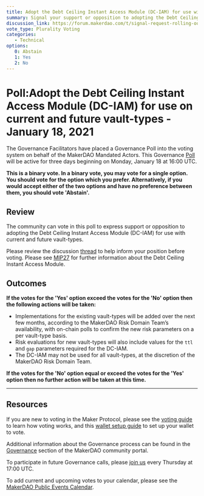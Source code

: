 ```yaml
---
title: Adopt the Debt Ceiling Instant Access Module (DC-IAM) for use with current and future vault-types - January 18, 2021
summary: Signal your support or opposition to adopting the Debt Ceiling Instant Access Module (DC-IAM) for use with current and future vault types
discussion_link: https://forum.makerdao.com/t/signal-request-rolling-out-the-debt-ceiling-instant-access-module-dc-iam/6008
vote_type: Plurality Voting
categories:
   - Technical
options:
   0: Abstain
   1: Yes
   2: No
---
```

# Poll:Adopt the Debt Ceiling Instant Access Module (DC-IAM) for use on current and future vault-types - January 18, 2021

The Governance Facilitators have placed a Governance Poll into the voting system on behalf of the MakerDAO Mandated Actors. This Governance [Poll](https://community-development.makerdao.com/en/learn/governance/on-chain-gov) will be active for three days beginning on Monday, January 18 at 16:00 UTC.

**This is a binary vote. In a binary vote, you may vote for a single option. You should vote for the option which you prefer. Alternatively, if you would accept either of the two options and have no preference between them, you should vote 'Abstain'.**

## Review

The community can vote in this poll to express support or opposition to adopting the Debt Ceiling Instant Access Module (DC-IAM) for use with current and future vault-types. 

Please review the discussion [thread](https://forum.makerdao.com/t/signal-request-rolling-out-the-debt-ceiling-instant-access-module-dc-iam/6008) to help inform your position before voting. Please see [MIP27](https://forum.makerdao.com/t/mip27-debt-ceiling-instant-access-module/4625/1) for further information about the Debt Ceiling Instant Access Module.

## Outcomes

**If the votes for the 'Yes' option exceed the votes for the 'No' option then the following actions will be taken:**
* Implementations for the existing vault-types will be added over the next few months, according to the MakerDAO Risk Domain Team’s availability, with on-chain polls to confirm the new risk parameters on a per vault-type basis.
* Risk evaluations for new vault-types will also include values for the `ttl` and `gap` parameters required for the DC-IAM.
* The DC-IAM may not be used for all vault-types, at the discretion of the MakerDAO Risk Domain Team.

**If the votes for the 'No' option equal or exceed the votes for the 'Yes' option then no further action will be taken at this time.**

---

## Resources

If you are new to voting in the Maker Protocol, please see the [voting guide](https://community-development.makerdao.com/en/learn/governance/how-voting-works/) to learn how voting works, and this [wallet setup guide](https://community-development.makerdao.com/en/learn/governance/voting-setup/) to set up your wallet to vote.

Additional information about the Governance process can be found in the [Governance](https://community-development.makerdao.com/en/learn/governance) section of the MakerDAO community portal.

To participate in future Governance calls, please [join us](https://github.com/makerdao/community/tree/master/governance/governance-and-risk-meetings) every Thursday at 17:00 UTC.

To add current and upcoming votes to your calendar, please see the [MakerDAO Public Events Calendar](https://calendar.google.com/calendar/embed?src=makerdao.com_3efhm2ghipksegl009ktniomdk%40group.calendar.google.com&ctz=UTC&mode=week&showCalendars=0&showPrint=0).
